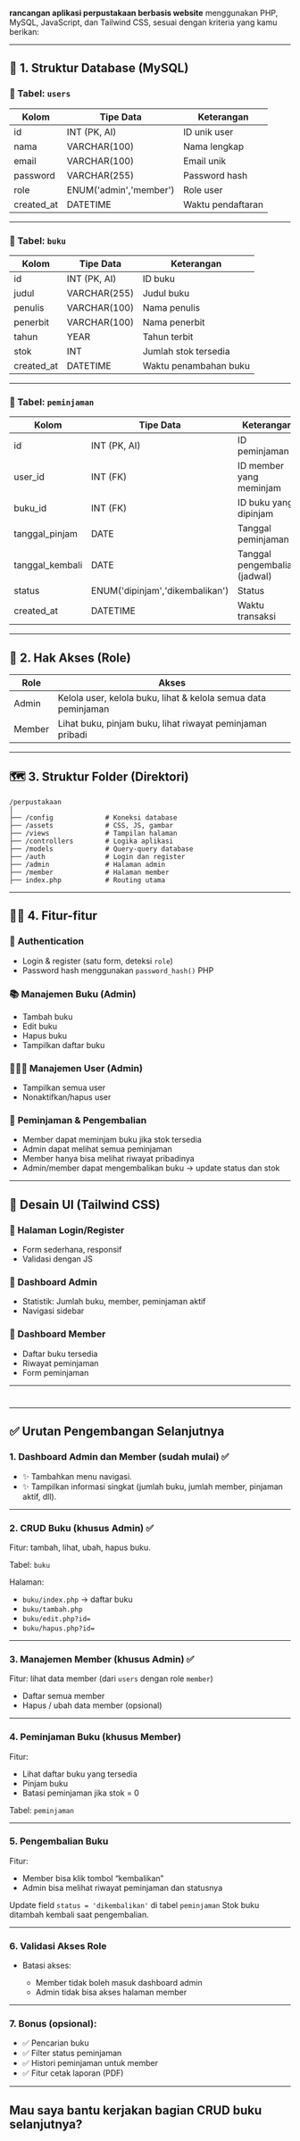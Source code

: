 **rancangan aplikasi perpustakaan berbasis website** menggunakan PHP, MySQL, JavaScript, dan Tailwind CSS, sesuai dengan kriteria yang kamu berikan:

---

## 🧩 **1. Struktur Database (MySQL)**

### 📌 Tabel: `users`

| Kolom      | Tipe Data              | Keterangan        |
| ---------- | ---------------------- | ----------------- |
| id         | INT (PK, AI)           | ID unik user      |
| nama       | VARCHAR(100)           | Nama lengkap      |
| email      | VARCHAR(100)           | Email unik        |
| password   | VARCHAR(255)           | Password hash     |
| role       | ENUM('admin','member') | Role user         |
| created_at | DATETIME               | Waktu pendaftaran |

---

### 📌 Tabel: `buku`

| Kolom      | Tipe Data    | Keterangan            |
| ---------- | ------------ | --------------------- |
| id         | INT (PK, AI) | ID buku               |
| judul      | VARCHAR(255) | Judul buku            |
| penulis    | VARCHAR(100) | Nama penulis          |
| penerbit   | VARCHAR(100) | Nama penerbit         |
| tahun      | YEAR         | Tahun terbit          |
| stok       | INT          | Jumlah stok tersedia  |
| created_at | DATETIME     | Waktu penambahan buku |

---

### 📌 Tabel: `peminjaman`

| Kolom           | Tipe Data                       | Keterangan                    |
| --------------- | ------------------------------- | ----------------------------- |
| id              | INT (PK, AI)                    | ID peminjaman                 |
| user_id         | INT (FK)                        | ID member yang meminjam       |
| buku_id         | INT (FK)                        | ID buku yang dipinjam         |
| tanggal_pinjam  | DATE                            | Tanggal peminjaman            |
| tanggal_kembali | DATE                            | Tanggal pengembalian (jadwal) |
| status          | ENUM('dipinjam','dikembalikan') | Status                        |
| created_at      | DATETIME                        | Waktu transaksi               |

---

## 🧭 **2. Hak Akses (Role)**

| Role   | Akses                                                          |
| ------ | -------------------------------------------------------------- |
| Admin  | Kelola user, kelola buku, lihat & kelola semua data peminjaman |
| Member | Lihat buku, pinjam buku, lihat riwayat peminjaman pribadi      |

---

## 🗺️ **3. Struktur Folder (Direktori)**

```
/perpustakaan
│
├── /config             # Koneksi database
├── /assets             # CSS, JS, gambar
├── /views              # Tampilan halaman
├── /controllers        # Logika aplikasi
├── /models             # Query-query database
├── /auth               # Login dan register
├── /admin              # Halaman admin
├── /member             # Halaman member
├── index.php           # Routing utama
```

---

## 🧑‍💻 **4. Fitur-fitur**

### 🔐 **Authentication**

-   Login & register (satu form, deteksi `role`)
-   Password hash menggunakan `password_hash()` PHP

### 📚 **Manajemen Buku (Admin)**

-   Tambah buku
-   Edit buku
-   Hapus buku
-   Tampilkan daftar buku

### 🧑‍🤝‍🧑 **Manajemen User (Admin)**

-   Tampilkan semua user
-   Nonaktifkan/hapus user

### 📄 **Peminjaman & Pengembalian**

-   Member dapat meminjam buku jika stok tersedia
-   Admin dapat melihat semua peminjaman
-   Member hanya bisa melihat riwayat pribadinya
-   Admin/member dapat mengembalikan buku → update status dan stok

---

## 🎨 **Desain UI (Tailwind CSS)**

### 🔷 Halaman Login/Register

-   Form sederhana, responsif
-   Validasi dengan JS

### 🔷 Dashboard Admin

-   Statistik: Jumlah buku, member, peminjaman aktif
-   Navigasi sidebar

### 🔷 Dashboard Member

-   Daftar buku tersedia
-   Riwayat peminjaman
-   Form peminjaman

---

#

---

## ✅ **Urutan Pengembangan Selanjutnya**

### 1. **Dashboard Admin dan Member (sudah mulai)** ✅

* ✨ Tambahkan menu navigasi.
* ✨ Tampilkan informasi singkat (jumlah buku, jumlah member, pinjaman aktif, dll).

---

### 2. **CRUD Buku (khusus Admin)** ✅

Fitur: tambah, lihat, ubah, hapus buku.

Tabel: `buku`

Halaman:

* `buku/index.php` → daftar buku
* `buku/tambah.php`
* `buku/edit.php?id=`
* `buku/hapus.php?id=`

---

### 3. **Manajemen Member (khusus Admin)** ✅

Fitur: lihat data member (dari `users` dengan role `member`)

* Daftar semua member
* Hapus / ubah data member (opsional)

---

### 4. **Peminjaman Buku (khusus Member)** 

Fitur:

* Lihat daftar buku yang tersedia
* Pinjam buku
* Batasi peminjaman jika stok = 0

Tabel: `peminjaman`

---

### 5. **Pengembalian Buku**

Fitur:

* Member bisa klik tombol “kembalikan”
* Admin bisa melihat riwayat peminjaman dan statusnya

Update field `status = 'dikembalikan'` di tabel `peminjaman`
Stok buku ditambah kembali saat pengembalian.

---

### 6. **Validasi Akses Role**

* Batasi akses:

  * Member tidak boleh masuk dashboard admin
  * Admin tidak bisa akses halaman member

---

### 7. **Bonus (opsional):**

* ✅ Pencarian buku
* ✅ Filter status peminjaman
* ✅ Histori peminjaman untuk member
* ✅ Fitur cetak laporan (PDF)

---

## Mau saya bantu kerjakan bagian CRUD buku selanjutnya?

